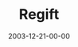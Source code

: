 ---
layout: message
category: message
series: "The Not So Big Christmas"
title: "Regift"
date: 2003-12-21-00-00
message_id: 192
audio: "http://s3.amazonaws.com/crossroads-media/media/legacy/mp3/TNSBC_03_12-21-03_Regift.mp3"
audio-duration: "38:50"
explicit: "N"
---